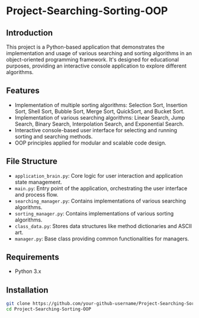 # Project-Searching-Sorting-OOP

## Introduction
This project is a Python-based application that demonstrates the implementation and usage of various searching and sorting algorithms in an object-oriented programming framework. It's designed for educational purposes, providing an interactive console application to explore different algorithms.

## Features
- Implementation of multiple sorting algorithms: Selection Sort, Insertion Sort, Shell Sort, Bubble Sort, Merge Sort, QuickSort, and Bucket Sort.
- Implementation of various searching algorithms: Linear Search, Jump Search, Binary Search, Interpolation Search, and Exponential Search.
- Interactive console-based user interface for selecting and running sorting and searching methods.
- OOP principles applied for modular and scalable code design.

## File Structure
- `application_brain.py`: Core logic for user interaction and application state management.
- `main.py`: Entry point of the application, orchestrating the user interface and process flow.
- `searching_manager.py`: Contains implementations of various searching algorithms.
- `sorting_manager.py`: Contains implementations of various sorting algorithms.
- `class_data.py`: Stores data structures like method dictionaries and ASCII art.
- `manager.py`: Base class providing common functionalities for managers.

## Requirements
- Python 3.x

## Installation
```bash
git clone https://github.com/your-github-username/Project-Searching-Sorting-OOP.git
cd Project-Searching-Sorting-OOP
